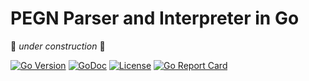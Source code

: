 # PEGN Parser and Interpreter in Go

🚧 *under construction* 🚧

[![Go Version](https://img.shields.io/github/go-mod/go-version/rwxrob/pegn)](https://tip.golang.org/doc/go1.18)
[![GoDoc](https://godoc.org/github.com/rwxrob/pegn?status.svg)](https://godoc.org/github.com/rwxrob/pegn)
[![License](https://img.shields.io/badge/license-Apache2-brightgreen.svg)](LICENSE)
[![Go Report
Card](https://goreportcard.com/badge/github.com/rwxrob/pegn)](https://goreportcard.com/report/github.com/rwxrob/pegn)
